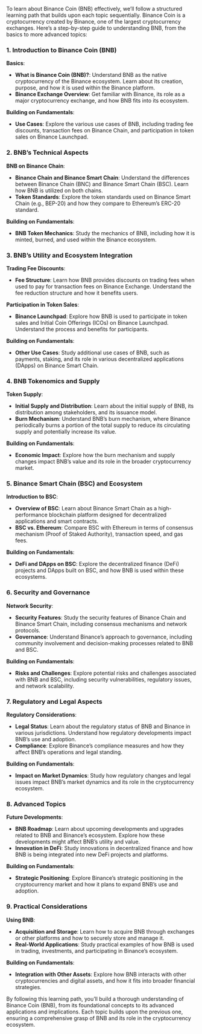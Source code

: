 To learn about Binance Coin (BNB) effectively, we’ll follow a structured learning path that builds upon each topic sequentially. Binance Coin is a cryptocurrency created by Binance, one of the largest cryptocurrency exchanges. Here’s a step-by-step guide to understanding BNB, from the basics to more advanced topics:

### 1. Introduction to Binance Coin (BNB)

   **Basics**:
   - **What is Binance Coin (BNB)?**: Understand BNB as the native cryptocurrency of the Binance ecosystem. Learn about its creation, purpose, and how it is used within the Binance platform.
   - **Binance Exchange Overview**: Get familiar with Binance, its role as a major cryptocurrency exchange, and how BNB fits into its ecosystem.

   **Building on Fundamentals**:
   - **Use Cases**: Explore the various use cases of BNB, including trading fee discounts, transaction fees on Binance Chain, and participation in token sales on Binance Launchpad.

### 2. BNB’s Technical Aspects

   **BNB on Binance Chain**:
   - **Binance Chain and Binance Smart Chain**: Understand the differences between Binance Chain (BNC) and Binance Smart Chain (BSC). Learn how BNB is utilized on both chains.
   - **Token Standards**: Explore the token standards used on Binance Smart Chain (e.g., BEP-20) and how they compare to Ethereum’s ERC-20 standard.

   **Building on Fundamentals**:
   - **BNB Token Mechanics**: Study the mechanics of BNB, including how it is minted, burned, and used within the Binance ecosystem.

### 3. BNB’s Utility and Ecosystem Integration

   **Trading Fee Discounts**:
   - **Fee Structure**: Learn how BNB provides discounts on trading fees when used to pay for transaction fees on Binance Exchange. Understand the fee reduction structure and how it benefits users.

   **Participation in Token Sales**:
   - **Binance Launchpad**: Explore how BNB is used to participate in token sales and Initial Coin Offerings (ICOs) on Binance Launchpad. Understand the process and benefits for participants.

   **Building on Fundamentals**:
   - **Other Use Cases**: Study additional use cases of BNB, such as payments, staking, and its role in various decentralized applications (DApps) on Binance Smart Chain.

### 4. BNB Tokenomics and Supply

   **Token Supply**:
   - **Initial Supply and Distribution**: Learn about the initial supply of BNB, its distribution among stakeholders, and its issuance model.
   - **Burn Mechanism**: Understand BNB’s burn mechanism, where Binance periodically burns a portion of the total supply to reduce its circulating supply and potentially increase its value.

   **Building on Fundamentals**:
   - **Economic Impact**: Explore how the burn mechanism and supply changes impact BNB’s value and its role in the broader cryptocurrency market.

### 5. Binance Smart Chain (BSC) and Ecosystem

   **Introduction to BSC**:
   - **Overview of BSC**: Learn about Binance Smart Chain as a high-performance blockchain platform designed for decentralized applications and smart contracts.
   - **BSC vs. Ethereum**: Compare BSC with Ethereum in terms of consensus mechanism (Proof of Staked Authority), transaction speed, and gas fees.

   **Building on Fundamentals**:
   - **DeFi and DApps on BSC**: Explore the decentralized finance (DeFi) projects and DApps built on BSC, and how BNB is used within these ecosystems.

### 6. Security and Governance

   **Network Security**:
   - **Security Features**: Study the security features of Binance Chain and Binance Smart Chain, including consensus mechanisms and network protocols.
   - **Governance**: Understand Binance’s approach to governance, including community involvement and decision-making processes related to BNB and BSC.

   **Building on Fundamentals**:
   - **Risks and Challenges**: Explore potential risks and challenges associated with BNB and BSC, including security vulnerabilities, regulatory issues, and network scalability.

### 7. Regulatory and Legal Aspects

   **Regulatory Considerations**:
   - **Legal Status**: Learn about the regulatory status of BNB and Binance in various jurisdictions. Understand how regulatory developments impact BNB’s use and adoption.
   - **Compliance**: Explore Binance’s compliance measures and how they affect BNB’s operations and legal standing.

   **Building on Fundamentals**:
   - **Impact on Market Dynamics**: Study how regulatory changes and legal issues impact BNB’s market dynamics and its role in the cryptocurrency ecosystem.

### 8. Advanced Topics

   **Future Developments**:
   - **BNB Roadmap**: Learn about upcoming developments and upgrades related to BNB and Binance’s ecosystem. Explore how these developments might affect BNB’s utility and value.
   - **Innovation in DeFi**: Study innovations in decentralized finance and how BNB is being integrated into new DeFi projects and platforms.

   **Building on Fundamentals**:
   - **Strategic Positioning**: Explore Binance’s strategic positioning in the cryptocurrency market and how it plans to expand BNB’s use and adoption.

### 9. Practical Considerations

   **Using BNB**:
   - **Acquisition and Storage**: Learn how to acquire BNB through exchanges or other platforms and how to securely store and manage it.
   - **Real-World Applications**: Study practical examples of how BNB is used in trading, investments, and participating in Binance’s ecosystem.

   **Building on Fundamentals**:
   - **Integration with Other Assets**: Explore how BNB interacts with other cryptocurrencies and digital assets, and how it fits into broader financial strategies.

By following this learning path, you’ll build a thorough understanding of Binance Coin (BNB), from its foundational concepts to its advanced applications and implications. Each topic builds upon the previous one, ensuring a comprehensive grasp of BNB and its role in the cryptocurrency ecosystem.